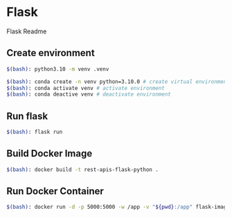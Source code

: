 # Flask
Flask Readme

## Create environment 
```bash
$(bash): python3.10 -m venv .venv

$(bash): conda create -n venv python=3.10.0 # create virtual environment with python 3.10.0
$(bash): conda activate venv # activate environment
$(bash): conda deactive venv # deactivate environment
```

## Run flask
```bash
$(bash): flask run
```

## Build Docker Image
```bash
$(bash): docker build -t rest-apis-flask-python .
```

## Run Docker Container
```bash
$(bash): docker run -d -p 5000:5000 -w /app -v "${pwd}:/app" flask-image-name
```